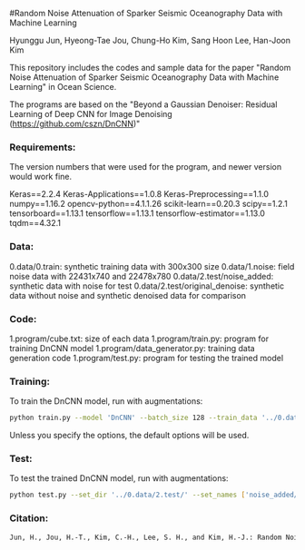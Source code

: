#Random Noise Attenuation of Sparker Seismic Oceanography Data with Machine Learning

Hyunggu Jun, Hyeong-Tae Jou, Chung-Ho Kim, Sang Hoon Lee, Han-Joon Kim

This repository includes the codes and sample data for the paper
"Random Noise Attenuation of Sparker Seismic Oceanography Data with Machine Learning" in Ocean Science. 
 

The programs are based on the "Beyond a Gaussian Denoiser: Residual Learning of Deep CNN for Image Denoising (https://github.com/cszn/DnCNN)"

### Requirements:
The version numbers that were used for the program, and newer version would work fine. 

Keras==2.2.4
Keras-Applications==1.0.8
Keras-Preprocessing==1.1.0
numpy==1.16.2
opencv-python==4.1.1.26
scikit-learn==0.20.3
scipy==1.2.1
tensorboard==1.13.1
tensorflow==1.13.1
tensorflow-estimator==1.13.0
tqdm==4.32.1


### Data:
0.data/0.train: synthetic training data with 300x300 size
0.data/1.noise: field noise data with 22431x740 and 22478x780
0.data/2.test/noise_added: synthetic data with noise for test
0.data/2.test/original_denoise: synthetic data without noise and synthetic denoised data for comparison

### Code:
1.program/cube.txt: size of each data
1.program/train.py: program for training DnCNN model
1.program/data_generator.py: training data generation code
1.program/test.py: program for testing the trained model

### Training: 
To train the DnCNN model, run with augmentations:

```bash
python train.py --model 'DnCNN' --batch_size 128 --train_data '../0.data/0.train/' --noise_data '../0.data/1.noise/' --epoch 20
```

Unless you specify the options, the default options will be used.

### Test:
To test the trained DnCNN model, run with augmentations:

```bash
python test.py --set_dir '../0.data/2.test/' --set_names ['noise_added/'] --model_dir './models/DnCNN/' --model_name 'model_020.hdf5' --result_dir 'results'
```

### Citation:
```bash
Jun, H., Jou, H.-T., Kim, C.-H., Lee, S. H., and Kim, H.-J.: Random Noise Attenuation of Sparker Seismic Oceanography Data with Machine Learning, Ocean Sci. Discuss., https://doi.org/10.5194/os-2020-13, in review, 2020.
```